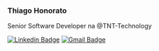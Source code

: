 ### Thiago Honorato

Senior Software Developer na @TNT-Technology

[![Linkedin Badge](https://img.shields.io/badge/-Thiago%20Honorato-05727a?style=flat-square&logo=Linkedin&logoColor=white&link=https://www.linkedin.com/in/thiagohbhonorato/)](https://www.linkedin.com/in/thiagohbhonorato/) 
[![Gmail Badge](https://img.shields.io/badge/-thiagohbhonorato@gmail.com-05727a?style=flat-square&logo=Gmail&logoColor=white&link=mailto:thiagohbhonorato@gmail.com)](mailto:thiagohbhonorato@gmail.com)

<!--
**thiagohbhonorato/thiagohbhonorato** is a ✨ _special_ ✨ repository because its `README.md` (this file) appears on your GitHub profile.

Here are some ideas to get you started:

- 🔭 I’m currently working on ...
- 🌱 I’m currently learning ...
- 👯 I’m looking to collaborate on ...
- 🤔 I’m looking for help with ...
- 💬 Ask me about ...
- 📫 How to reach me: ...
- 😄 Pronouns: ...
- ⚡ Fun fact: ...
-->
